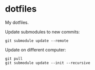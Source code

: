 # dotfiles
My dotfiles.

Update submodules to new commits:

```
git submodule update --remote
```

Update on different computer:

```
git pull
git submodule update --init --recursive
